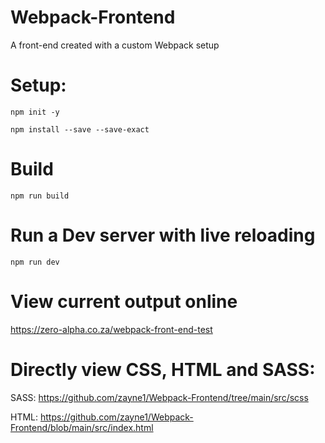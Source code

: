 # Webpack-Frontend
A front-end created with a custom Webpack setup

# Setup:
```
npm init -y
```
```
npm install --save --save-exact
```
# Build
```
npm run build
```

# Run a Dev server with live reloading
```
npm run dev
```

# View current output online
https://zero-alpha.co.za/webpack-front-end-test

# Directly view CSS, HTML and SASS:
SASS: https://github.com/zayne1/Webpack-Frontend/tree/main/src/scss

HTML: https://github.com/zayne1/Webpack-Frontend/blob/main/src/index.html
